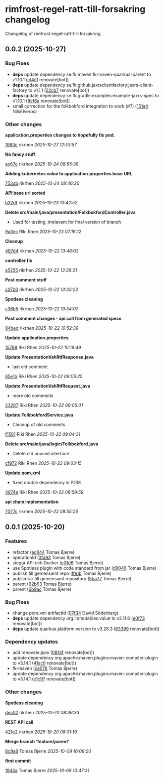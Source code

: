 # rimfrost-regel-ratt-till-forsakring changelog

Changelog of rimfrost-regel-ratt-till-forsakring.

## 0.0.2 (2025-10-27)

### Bug Fixes

-  **deps**  update dependency se.fk.maven:fk-maven-quarkus-parent to v1.10.1 ([cf4c1](https://github.com/Forsakringskassan/rimfrost-regel-ratt-till-forsakring/commit/cf4c1e89d865a9c) renovate[bot])  
-  **deps**  update dependency se.fk.github.jaxrsclientfactory:jaxrs-client-factory to v1.1.1 ([22cb7](https://github.com/Forsakringskassan/rimfrost-regel-ratt-till-forsakring/commit/22cb7cfdf17fdc9) renovate[bot])  
-  **deps**  update dependency se.fk.gradle.examples:example-jaxrs-spec to v1.10.1 ([8cf6a](https://github.com/Forsakringskassan/rimfrost-regel-ratt-till-forsakring/commit/8cf6a740621f22b) renovate[bot])  
-  small correction for the folkbokford integration to work (#7) ([151a4](https://github.com/Forsakringskassan/rimfrost-regel-ratt-till-forsakring/commit/151a46d44c2600f) NilsElveros)  

### Other changes

**application.properties changes to hopefully fix pod.**


[1983c](https://github.com/Forsakringskassan/rimfrost-regel-ratt-till-forsakring/commit/1983ca1404c4b3e) rikrhen *2025-10-27 12:53:57*

**No fancy stuff**


[ae67e](https://github.com/Forsakringskassan/rimfrost-regel-ratt-till-forsakring/commit/ae67e964be39a9e) rikrhen *2025-10-24 08:55:38*

**Adding kubernetes value to application.properties base URL**


[753db](https://github.com/Forsakringskassan/rimfrost-regel-ratt-till-forsakring/commit/753dbc753500f5a) rikrhen *2025-10-24 08:46:20*

**API base url sorted**


[b32df](https://github.com/Forsakringskassan/rimfrost-regel-ratt-till-forsakring/commit/b32df3427f59beb) rikrhen *2025-10-23 10:42:52*

**Delete src/main/java/presentation/FolkbokfordController.java**

* Used for testing, irrelevant for final version of branch 

[9a3ec](https://github.com/Forsakringskassan/rimfrost-regel-ratt-till-forsakring/commit/9a3ec03542f47c5) Riki Rhen *2025-10-23 07:16:12*

**Cleanup**


[487d4](https://github.com/Forsakringskassan/rimfrost-regel-ratt-till-forsakring/commit/487d43e545146e3) rikrhen *2025-10-22 13:48:03*

**controller fix**


[a5255](https://github.com/Forsakringskassan/rimfrost-regel-ratt-till-forsakring/commit/a52555ca73a126b) rikrhen *2025-10-22 13:36:21*

**Post comment stuff**


[c0700](https://github.com/Forsakringskassan/rimfrost-regel-ratt-till-forsakring/commit/c07004da12f6a78) rikrhen *2025-10-22 13:33:22*

**Spotless cleaning**


[c36b5](https://github.com/Forsakringskassan/rimfrost-regel-ratt-till-forsakring/commit/c36b520a931addb) rikrhen *2025-10-22 10:54:07*

**Post comment changes - api call from generated specs**


[94bed](https://github.com/Forsakringskassan/rimfrost-regel-ratt-till-forsakring/commit/94bed0909605381) rikrhen *2025-10-22 10:52:39*

**Update application.properties**


[15788](https://github.com/Forsakringskassan/rimfrost-regel-ratt-till-forsakring/commit/15788933e4773eb) Riki Rhen *2025-10-22 10:19:49*

**Update PresentationVahRtfResponse.java**

* last old comment 

[85e1b](https://github.com/Forsakringskassan/rimfrost-regel-ratt-till-forsakring/commit/85e1b33e71f7460) Riki Rhen *2025-10-22 09:05:25*

**Update PresentationVahRtfRequest.java**

* more old comments 

[23287](https://github.com/Forsakringskassan/rimfrost-regel-ratt-till-forsakring/commit/23287f2cdae6b04) Riki Rhen *2025-10-22 09:05:01*

**Update FolkbokfordService.java**

* Cleanup of old comments 

[f1581](https://github.com/Forsakringskassan/rimfrost-regel-ratt-till-forsakring/commit/f1581bab8491501) Riki Rhen *2025-10-22 09:04:31*

**Delete src/main/java/logic/Folkbokford.java**

* Delete old unused interface 

[cf972](https://github.com/Forsakringskassan/rimfrost-regel-ratt-till-forsakring/commit/cf972d9eb44c0b5) Riki Rhen *2025-10-22 09:03:15*

**Update pom.xml**

* fixed double dependency in POM 

[4874e](https://github.com/Forsakringskassan/rimfrost-regel-ratt-till-forsakring/commit/4874eecd6b208df) Riki Rhen *2025-10-22 08:59:59*

**api chain implementation**


[7077c](https://github.com/Forsakringskassan/rimfrost-regel-ratt-till-forsakring/commit/7077c76f14bb7c4) rikrhen *2025-10-22 08:55:25*


## 0.0.1 (2025-10-20)

### Features

-  refactor ([ac844](https://github.com/Forsakringskassan/rimfrost-regel-ratt-till-forsakring/commit/ac844337912a10d) Tomas Bjerre)  
-  operationId ([3fa93](https://github.com/Forsakringskassan/rimfrost-regel-ratt-till-forsakring/commit/3fa930358b1910e) Tomas Bjerre)  
-  stegar API och Docker ([e01d6](https://github.com/Forsakringskassan/rimfrost-regel-ratt-till-forsakring/commit/e01d60f1b1dadad) Tomas Bjerre)  
-  use Spotless plugin with code standard from jar ([d9046](https://github.com/Forsakringskassan/rimfrost-regel-ratt-till-forsakring/commit/d9046c2b6e81fb0) Tomas Bjerre)  
-  publish till gemensamt repo ([ffe1b](https://github.com/Forsakringskassan/rimfrost-regel-ratt-till-forsakring/commit/ffe1b02eed2716e) Tomas Bjerre)  
-  publicerar till gemensamt repository ([5ba77](https://github.com/Forsakringskassan/rimfrost-regel-ratt-till-forsakring/commit/5ba77e7ce9b3acb) Tomas Bjerre)  
-  parent ([92b63](https://github.com/Forsakringskassan/rimfrost-regel-ratt-till-forsakring/commit/92b63d6dac54057) Tomas Bjerre)  
-  parent ([6b9ac](https://github.com/Forsakringskassan/rimfrost-regel-ratt-till-forsakring/commit/6b9ac72b380f482) Tomas Bjerre)  

### Bug Fixes

-  change pom.xml artifactId ([07f34](https://github.com/Forsakringskassan/rimfrost-regel-ratt-till-forsakring/commit/07f3450af228c58) David Söderberg)  
-  **deps**  update dependency org.immutables:value to v2.11.6 ([e0f73](https://github.com/Forsakringskassan/rimfrost-regel-ratt-till-forsakring/commit/e0f73ebfede4a5b) renovate[bot])  
-  **deps**  update quarkus.platform.version to v3.28.3 ([63399](https://github.com/Forsakringskassan/rimfrost-regel-ratt-till-forsakring/commit/63399b2784c0947) renovate[bot])  

### Dependency updates

- add renovate.json ([0814f](https://github.com/Forsakringskassan/rimfrost-regel-ratt-till-forsakring/commit/0814fb3ccde5d3e) renovate[bot])  
- update dependency org.apache.maven.plugins:maven-compiler-plugin to v3.14.1 ([41ac0](https://github.com/Forsakringskassan/rimfrost-regel-ratt-till-forsakring/commit/41ac0d364cf6123) renovate[bot])  
- fk-maven ([ce078](https://github.com/Forsakringskassan/rimfrost-regel-ratt-till-forsakring/commit/ce078ccdc0d9179) Tomas Bjerre)  
- update dependency org.apache.maven.plugins:maven-compiler-plugin to v3.14.1 ([e1c97](https://github.com/Forsakringskassan/rimfrost-regel-ratt-till-forsakring/commit/e1c9733a48854e2) renovate[bot])  
### Other changes

**Spotless cleaning**


[dea02](https://github.com/Forsakringskassan/rimfrost-regel-ratt-till-forsakring/commit/dea0276ef23eb05) rikrhen *2025-10-20 08:36:33*

**REST API call**


[421e2](https://github.com/Forsakringskassan/rimfrost-regel-ratt-till-forsakring/commit/421e2451a16671c) rikrhen *2025-10-20 08:01:19*

**Merge branch 'feature/parent'**


[8c9a8](https://github.com/Forsakringskassan/rimfrost-regel-ratt-till-forsakring/commit/8c9a89e55dcf2fd) Tomas Bjerre *2025-10-09 16:09:20*

**first commit**


[18d4a](https://github.com/Forsakringskassan/rimfrost-regel-ratt-till-forsakring/commit/18d4ab1d6d92ad5) Tomas Bjerre *2025-10-09 10:47:31*


